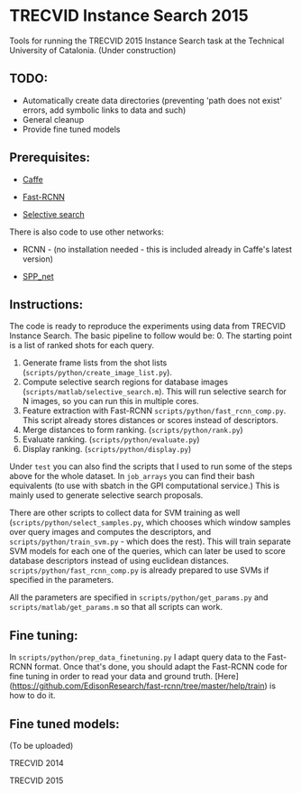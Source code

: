# TRECVID Instance Search 2015

Tools for running the TRECVID 2015 Instance Search task at the Technical University of Catalonia.
(Under construction)

## TODO:

- Automatically create data directories (preventing 'path does not exist' errors, add symbolic links to data and such)
- General cleanup
- Provide fine tuned models


## Prerequisites:

- [Caffe](http://caffe.berkeleyvision.org/installation.html)

- [Fast-RCNN](https://github.com/rbgirshick/fast-rcnn)

- [Selective search](https://github.com/sergeyk/selective_search_ijcv_with_python)


There is also code to use other networks:

- RCNN - (no installation needed - this is included already in Caffe's latest version)

- [ SPP_net](https://github.com/ShaoqingRen/SPP_net)


## Instructions:

The code is ready to reproduce the experiments using data from TRECVID Instance Search. The basic pipeline to follow would be:
0. The starting point is a list of ranked shots for each query.
1. Generate frame lists from the shot lists (`scripts/python/create_image_list.py`).
2. Compute selective search regions for database images (`scripts/matlab/selective_search.m`). This will run selective search for N images, so you can run this in multiple cores.
3. Feature extraction with Fast-RCNN `scripts/python/fast_rcnn_comp.py`. This script already stores distances or scores instead of descriptors.
4. Merge distances to form ranking. (`scripts/python/rank.py`) 
5. Evaluate ranking. (`scripts/python/evaluate.py`)
6. Display ranking. (`scripts/python/display.py`)

Under `test` you can also find the scripts that I used to run some of the steps above for the whole dataset. 
In `job_arrays` you can find their bash equivalents (to use with sbatch in the GPI computational service.) This is mainly used to generate selective search proposals.

There are other scripts to collect data for SVM training as well (`scripts/python/select_samples.py`, which chooses which window samples over query images and computes the descriptors, and `scripts/python/train_svm.py` - which does the rest). 
This will train separate SVM models for each one of the queries, which can later be used to score database descriptors instead of using euclidean distances.
`scripts/python/fast_rcnn_comp.py` is already prepared to use SVMs if specified in the parameters.

All the parameters are specified in `scripts/python/get_params.py` and `scripts/matlab/get_params.m` so that all scripts can work.

## Fine tuning:

In `scripts/python/prep_data_finetuning.py` I adapt query data to the Fast-RCNN format. Once that's done, you should adapt the Fast-RCNN code for fine tuning in order to read your data and ground truth.
[Here] (https://github.com/EdisonResearch/fast-rcnn/tree/master/help/train) is how to do it.

## Fine tuned models:

(To be uploaded)

TRECVID 2014


TRECVID 2015
